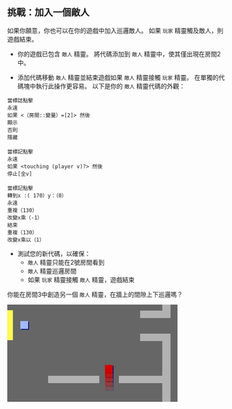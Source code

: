 ## 挑戰：加入一個敵人

如果你願意，你也可以在你的遊戲中加入巡邏敵人。 如果 `玩家` 精靈觸及敵人，則遊戲結束。

+ 你的遊戲已包含 `敵人` 精靈。 將代碼添加到 `敵人` 精靈中，使其僅出現在房間2中。

+ 添加代碼移動 `敵人` 精靈並結束遊戲如果 `敵人` 精靈接觸 `玩家` 精靈。 在單獨的代碼塊中執行此操作更容易。 以下是你的 `敵人` 精靈代碼的外觀：

```blocks3
當標誌點擊
永遠
如果 <（房間::變量）=[2]> 然後
顯示
否則
隱藏

當標記點擊
永遠
如果 <touching (player v)?> 然後
停止[全v]

當標記點擊
轉到x :( 170）y：（0）
永遠
重複（130）
改變x乘（-1）
結束
重複（130）
改變x乘以（1）
```

+ 測試您的新代碼，以確保： 
    + `敵人` 精靈只能在2號房間看到
    + `敵人` 精靈巡邏房間
    + 如果 `玩家` 精靈接觸 `敵人` 精靈，遊戲結束

你能在房間3中創造另一個 `敵人` 精靈，在牆上的間隙上下巡邏嗎？

![截圖](images/world-enemy2.png)
